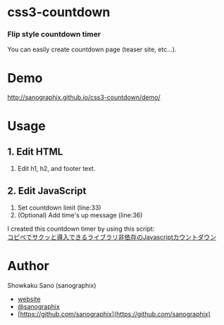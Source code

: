 css3-countdown
==============

### Flip style countdown timer

You can easily create countdown page (teaser site, etc…).

# Demo

<http://sanographix.github.io/css3-countdown/demo/>


# Usage


## 1. Edit HTML

1. Edit h1, h2, and footer text.


## 2. Edit JavaScript

1. Set countdown limit (line:33)
2. (Optional) Add time's up message (line:36)



I created this countdown timer by using this script:  
[コピペでサクッと導入できるライブラリ非依存のJavascriptカウントダウン](http://plusblog.jp/3719/)



# Author

Showkaku Sano (sanographix)

* [website](http://www.sanographix.net/)
* [@sanographix](https://twitter.com/sanographix)
* [https://github.com/sanographix](https://github.com/sanographix)